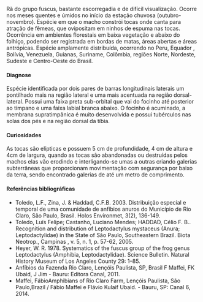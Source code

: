 ﻿Rã do grupo fuscus, bastante escorregadia e de difícil visualização. Ocorre nos meses quentes e úmidos no início da estação chuvosa (outubro-novembro). Espécie em que o macho constrói tocas onde canta para atração de fêmeas, que ovipositam em ninhos de espuma nas tocas. Ocorrência em ambientes florestais em baixa vegetação e abaixo do folhiço, podendo ser registrada em bordas de matas, áreas abertas e áreas antrópicas.
Espécie amplamente distribuída, ocorrendo no Peru, Equador , Bolívia, Venezuela, Guianas, Suriname, Colômbia, regiões Norte, Nordeste, Sudeste e Centro-Oeste do Brasil.


#### Diagnose
Espécie identificada por dois pares de barras longitudinais laterais um pontilhado mais na região lateral e uma mais acentuada na região dorsal-lateral. Possui uma faixa preta sub-orbital que vai do focinho até posterior ao tímpano e uma faixa labial branca abaixo. O focinho é acuminado, a membrana supratimpânica é muito desenvolvida e possui <glossario>tubérculos</glossario> nas solas dos pés e na região dorsal da tíbia.


#### Curiosidades
As tocas são elípticas e possuem 5 cm de profundidade, 4 cm de altura e 4cm de largura, quando as tocas são abandonadas ou destruídas pelos machos elas vão erodindo e interligando-se umas a outras criando galerias subterrâneas que proporcionam movimentação com segurança por baixo da terra, sendo encontrado galerias de até um metro de comprimento.
          
#### Referências bibliográficas
* Toledo, L.F., Zina, J. & Haddad, C.F.B. 2003. Distribuição especial e temporal de uma comunidade de anfíbios anuros do Município de Rio Claro, São Paulo, Brasil. Holos Environmet, 3(2), 136-149.   
* Toledo, Luís Felipe; Castanho, Luciano Mendes; HADDAD, Célio F. B.. Recognition and distribution of Leptodactylus mystaceus (Anura; Leptodactylidae) in the State of São Paulo, Southeastern Brazil. Biota Neotrop.,  Campinas ,  v. 5, n. 1, p. 57-62,    2005. 
* Heyer, W. R. 1978. Systematics of the fuscus group of the frog genus Leptodactylus (Amphibia, Leptodactylidae). Science Bulletin. Natural History Museum of Los Angeles County 29: 1–85.
* Anfíbios da Fazenda Rio Claro, Lençóis Paulista, SP, Brasil  F Maffei, FK Ubaid, J Jim - Bauru: Editora Canal, 2011.
* Maffei, FábioAmphibians of Rio Claro Farm, Lençóis Paulista, São Paulo,Brazil / Fábio Maffei e Flávio Kulaif Ubaid. - Bauru, SP: Canal 6, 2014.